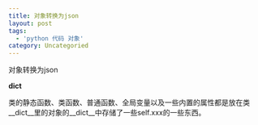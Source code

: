 ```yaml
---
title: 对象转换为json
layout: post
tags:
  - 'python 代码 对象'
category: Uncategoried
---
```

对象转换为json



<script src="https://gist.github.com/napoler/adb19d0765c50d335af277dc43936b0b.js"></script>



__dict__

 类的静态函数、类函数、普通函数、全局变量以及一些内置的属性都是放在类__dict__里的对象的__dict__中存储了一些self.xxx的一些东西。